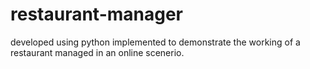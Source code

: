 # restaurant-manager
developed using python implemented to demonstrate the working of a restaurant managed in an online scenerio. 
